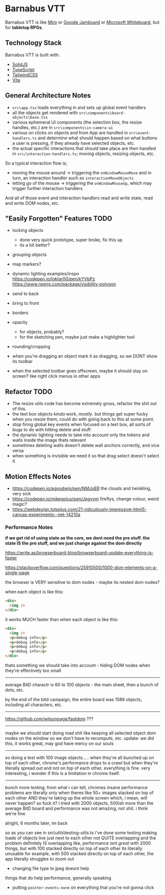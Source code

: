 # Barnabus VTT

Barnabus VTT is like [Miro](https://miro.com/app/dashboard/) or [Google Jamboard](https://jamboard.google.com/) or [Microsoft Whiteboard](https://www.microsoft.com/en-gb/microsoft-365/microsoft-whiteboard/digital-whiteboard-app), but for **tabletop RPGs**.

## Technology Stack

Barnabus VTT is built with:

- [SolidJS](https://www.solidjs.com/)
- [TypeScript](https://www.typescriptlang.org/)
- [TailwindCSS](https://tailwindcss.com/)
- [Vite](https://vitejs.dev/)

## General Architecture Notes

- `src\app.tsx` loads everything in and sets up global event handlers
- all the objects get rendered with `src\components\board-objects\base.tsx`
- various ephemeral UI components (the selection box, the resize handles, etc.) are in `src\components\in-camera-ui`
- various on clicks on objects and from App are handled in `src\event-handlers.ts` and determine what should happen based on what buttons a user is pressing, if they already have selected objects, etc.
- the actual specific interactions that should take place are then handled in `src/interaction-handlers.ts`; moving objects, resizing objects, etc.

So a typical interaction flow is;

- moving the mouse around -> triggering the `onWindowMouseMove` and in turn, an interaction handler such as `interactionMoveObjects`
- letting go of the mouse -> triggering the `onWindowMouseUp`, which may trigger further interaction handlers

And all of those event and interaction handlers read and write state, read and write DOM nodes, etc.

## "Easily Forgotten" Features TODO

- locking objects
  - done very quick prototype, super broke, fix this up
  - its a bit better?
- grouping objects
- map markers?

- dynamic lighting examples/inspo
  https://codepen.io/loktar00/pen/kYVbPz
  https://www.npmjs.com/package/visibility-polygon

- send to back
- bring to front
- borders
- opacity
  - for objects, probably?
  - for the sketching pen, maybe just make a highlighter tool
- rounding/cropping

- when you're dragging an object mark it as dragging, so we DONT show its toolbar

- when the selected toolbar goes offscreen, maybe it should stay on screen? like right click menus in other apps

## Refactor TODO

- The resize utils code has become extremely gross, refactor the shit out of this.
- the text box objects _kinda_ work, _mostly_. but things get super fucky when you resize them, could do with going back to this at some point.
- stop firing global key events when focused on a text box, all sorts of bugs to do with hitting delete and stuff.
- the dynamic lighting needs to take into account only the tokens and walls inside the image thats relevant
- sometimes deleting walls doesn't delete wall anchors correctly, and vice versa
- when something is invisible we need it so that drag select doesn't select it

## Motion Effects Notes

- https://codepen.io/agoodwin/pen/NMJoER
  the clouds and twinkling, very sick
- https://codepen.io/mikegolus/pen/Jegvym
  fireflys, change colour, weird magic?
- https://webdesign.tutsplus.com/21-ridiculously-impressive-html5-canvas-experiments--net-14210a

### Performance Notes

**if we get rid of using state as the core, we dont need the pre stuff. the state IS the pre stuff, and we just change against the dom directly**

https://write.as/browserboard-blog/browserboard-update-everything-is-faster

https://stackoverflow.com/questions/25910500/1000-dom-elements-on-a-single-page

the browser is VERY sensitive to dom nodes - maybe its nested dom nodes?

when each object is like this:

```html
<div>
  <img />
</div>
```

it works MUCH faster than when each object is like this:

```html
<div>
  <img />
  <p>debug info</p>
  <p>debug info</p>
  <p>debug info</p>
  <p>debug info</p>
</div>
```

thats something we should take into account - hiding DOM nodes when
they're effectively too small

---

average BitD charactr is 60 to 100 objects - the main sheet, then a bunch of dots, etc.

by the end of the bitd campaign, the entire board was 1588 objects, including all characters, etc.

---

https://github.com/wilsonpage/fastdom ???

---

maybe we should start doing mad shit like keeping all selected object dom nodes on the window so we don't have to recompute, etc.
update: we did this, it works great, may god have mercy on our souls

---

so doing a test with 100 image objects.....
when they're all bunched up on top of each other, chrome's performance drops to a crawl
but when they're literally spread out and not on top of each other, everything is fine.
very interesting, i wonder if this is a limitation in chrome itself.

---

bunch more testing;
from what i can tell, chromes insane performance problems are literally only when theres like 50+ images stacked on top
of each other AND they're taking up the whole screen
which, i mean, will never happen? so fuck it?
i tried with 2000 objects, 500ish more than the average BitD board and performance was not amazing, not shit. i think we're fine

<!-- ok more testing -->

alright, 6 months later, im back

so as you can see in src\utils\testing-utils.ts i've done some testing making loads of objects live just next to each other not QUITE overlapping
and the problem definitely IS overlapping
like, performance isnt _great_ with 2000 things, but with 100 stacked directly on top of each other its literally unusable
for example, with 500 stacked directly on top of each other, the app literally struggles to zoom out

- changing file type to jpeg doesnt help

things that do help performance, generally speaking

- putting `pointer-events-none` on everything that you're not gonna click
